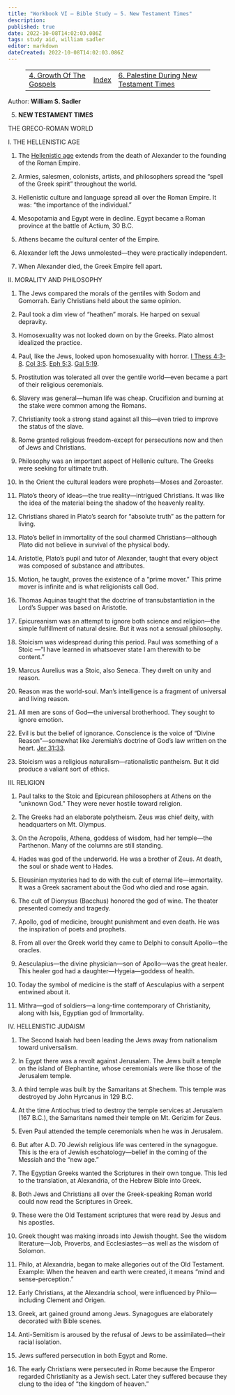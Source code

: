 ```yaml
---
title: "Workbook VI — Bible Study — 5. New Testament Times"
description: 
published: true
date: 2022-10-08T14:02:03.086Z
tags: study aid, william sadler
editor: markdown
dateCreated: 2022-10-08T14:02:03.086Z
---
```


<figure class="table chapter-navigator">
	<table>
		<tbody>
		<tr>
			<td><a href="/en/article/William_S_Sadler/Workbook_6_Bible_Study/History_3_4">4. Growth Of The Gospels</a></td>
			<td><a href="/en/article/William_S_Sadler/Workbook_6_Bible_Study/Index">Index</a></td>
			<td><a href="/en/article/William_S_Sadler/Workbook_6_Bible_Study/History_3_6">6. Palestine During New Testament Times</a></td>
		</tr>
		</tbody>
	</table>
</figure>

Author: **William S. Sadler**


5. **NEW TESTAMENT TIMES**

THE GRECO-ROMAN WORLD

I. THE HELLENISTIC AGE

1. The [Hellenistic age](https://en.wikipedia.org/wiki/Hellenistic_civilization) extends from the death of Alexander to the founding of the Roman Empire.

2. Armies, salesmen, colonists, artists, and philosophers spread the “spell of the Greek spirit” throughout the world.

3. Hellenistic culture and language spread all over the Roman Empire. It was: “the importance of the individual.”

4. Mesopotamia and Egypt were in decline. Egypt became a Roman province at the battle of Actium, 30 B.C.

5. Athens became the cultural center of the Empire.

6. Alexander left the Jews unmolested—they were practically independent.

7. When Alexander died, the Greek Empire fell apart.

II. MORALITY AND PHILOSOPHY

1. The Jews compared the morals of the gentiles with Sodom and Gomorrah. Early Christians held about the same opinion.

2. Paul took a dim view of “heathen” morals. He harped on sexual depravity.

3. Homosexuality was not looked down on by the Greeks. Plato almost idealized the practice.

4. Paul, like the Jews, looked upon homosexuality with horror. [I Thess 4:3-8](/en/Bible/1_Thessalonians/4#v3). [Col 3:5](/en/Bible/Colossians/3#v5). [Eph 5:3](/en/Bible/Ephesians/5#v3). [Gal 5:19](/en/Bible/Galatians/5#v19).

5. Prostitution was tolerated all over the gentile world—even became a part of their religious ceremonials.

6. Slavery was general—human life was cheap. Crucifixion and burning at the stake were common among the Romans.

7. Christianity took a strong stand against all this—even tried to improve the status of the slave.

8. Rome granted religious freedom-except for persecutions now and then of Jews and Christians.

9. Philosophy was an important aspect of Hellenic culture. The Greeks were seeking for ultimate truth.

10. In the Orient the cultural leaders were prophets—Moses and Zoroaster.

11. Plato’s theory of ideas—the true reality—intrigued Christians. It was like the idea of the material being the shadow of the heavenly reality.

12. Christians shared in Plato’s search for “absolute truth” as the pattern for living.

13. Plato’s belief in immortality of the soul charmed Christians—although Plato did not believe in survival of the physical body.

14. Aristotle, Plato’s pupil and tutor of Alexander, taught that every object was composed of substance and attributes.

15. Motion, he taught, proves the existence of a “prime mover.” This prime mover is infinite and is what religionists call God.

16. Thomas Aquinas taught that the doctrine of transubstantiation in the Lord’s Supper was based on Aristotle.

17. Epicureanism was an attempt to ignore both science and religion—the simple fulfillment of natural desire. But it was not a sensual philosophy.

18. Stoicism was widespread during this period. Paul was something of a Stoic —”I have learned in whatsoever state I am therewith to be content.”

19. Marcus Aurelius was a Stoic, also Seneca. They dwelt on unity and reason.

20. Reason was the world-soul. Man’s intelligence is a fragment of universal and living reason.

21. All men are sons of God—the universal brotherhood. They sought to ignore emotion.

22. Evil is but the belief of ignorance. Conscience is the voice of “Divine Reason”—somewhat like Jeremiah’s doctrine of God’s law written on the heart. [Jer 31:33](/en/Bible/Jeremiah/31#v33).

23. Stoicism was a religious naturalism—rationalistic pantheism. But it did produce a valiant sort of ethics.

III. RELIGION

1. Paul talks to the Stoic and Epicurean philosophers at Athens on the “unknown God.” They were never hostile toward religion.

2. The Greeks had an elaborate polytheism. Zeus was chief deity, with headquarters on Mt. Olympus.

3. On the Acropolis, Athena, goddess of wisdom, had her temple—the Parthenon. Many of the columns are still standing.

4. Hades was god of the underworld. He was a brother of Zeus. At death, the soul or shade went to Hades.

5. Eleusinian mysteries had to do with the cult of eternal life—immortality. It was a Greek sacrament about the God who died and rose again.

6. The cult of Dionysus (Bacchus) honored the god of wine. The theater presented comedy and tragedy.

7. Apollo, god of medicine, brought punishment and even death. He was the inspiration of poets and prophets.

8. From all over the Greek world they came to Delphi to consult Apollo—the oracles.

9. Aesculapius—the divine physician—son of Apollo—was the great healer. This healer god had a daughter—Hygeia—goddess of health.

10. Today the symbol of medicine is the staff of Aesculapius with a serpent entwined about it.

11. Mithra—god of soldiers—a long-time contemporary of Christianity, along with Isis, Egyptian god of Immortality.

IV. HELLENISTIC JUDAISM

1. The Second Isaiah had been leading the Jews away from nationalism toward universalism.

2. In Egypt there was a revolt against Jerusalem. The Jews built a temple on the island of Elephantine, whose ceremonials were like those of the Jerusalem temple.

3. A third temple was built by the Samaritans at Shechem. This temple was destroyed by John Hyrcanus in 129 B.C.

4. At the time Antiochus tried to destroy the temple services at Jerusalem (167 B.C.), the Samaritans named their temple on Mt. Gerizim for Zeus.

5. Even Paul attended the temple ceremonials when he was in Jerusalem.

6. But after A.D. 70 Jewish religious life was centered in the synagogue. This is the era of Jewish eschatology—belief in the coming of the Messiah and the “new age.”

7. The Egyptian Greeks wanted the Scriptures in their own tongue. This led to the translation, at Alexandria, of the Hebrew Bible into Greek.

8. Both Jews and Christians all over the Greek-speaking Roman world could now read the Scriptures in Greek.

9. These were the Old Testament scriptures that were read by Jesus and his apostles.

10. Greek thought was making inroads into Jewish thought. See the wisdom literature—Job, Proverbs, and Ecclesiastes—as well as the wisdom of Solomon.

11. Philo, at Alexandria, began to make allegories out of the Old Testament. Example: When the heaven and earth were created, it means “mind and sense-perception.”

12. Early Christians, at the Alexandria school, were influenced by Philo—including Clement and Origen.

13. Greek, art gained ground among Jews. Synagogues are elaborately decorated with Bible scenes.

14. Anti-Semitism is aroused by the refusal of Jews to be assimilated—their racial isolation.

15. Jews suffered persecution in both Egypt and Rome.

16. The early Christians were persecuted in Rome because the Emperor regarded Christianity as a Jewish sect. Later they suffered because they clung to the idea of “the kingdom of heaven.”


<br>

